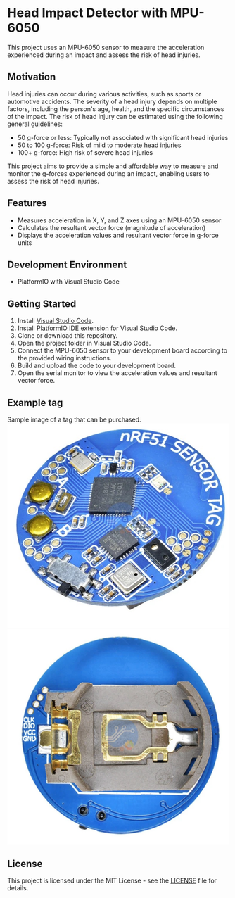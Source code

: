 # Head Impact Detector with MPU-6050

This project uses an MPU-6050 sensor to measure the acceleration experienced during an impact and assess the risk of head injuries.

## Motivation

Head injuries can occur during various activities, such as sports or automotive accidents. The severity of a head injury depends on multiple factors, including the person's age, health, and the specific circumstances of the impact. The risk of head injury can be estimated using the following general guidelines:

- 50 g-force or less: Typically not associated with significant head injuries
- 50 to 100 g-force: Risk of mild to moderate head injuries
- 100+ g-force: High risk of severe head injuries

This project aims to provide a simple and affordable way to measure and monitor the g-forces experienced during an impact, enabling users to assess the risk of head injuries.

## Features

- Measures acceleration in X, Y, and Z axes using an MPU-6050 sensor
- Calculates the resultant vector force (magnitude of acceleration)
- Displays the acceleration values and resultant vector force in g-force units

## Development Environment

- PlatformIO with Visual Studio Code

## Getting Started

1. Install [Visual Studio Code](https://code.visualstudio.com/).
2. Install [PlatformIO IDE extension](https://marketplace.visualstudio.com/items?itemName=platformio.platformio-ide) for Visual Studio Code.
3. Clone or download this repository.
4. Open the project folder in Visual Studio Code.
5. Connect the MPU-6050 sensor to your development board according to the provided wiring instructions.
6. Build and upload the code to your development board.
7. Open the serial monitor to view the acceleration values and resultant vector force.

## Example tag

Sample image of a tag that can be purchased.
![Front of tag](images/front-tag.jpg)
![Back of tag](images/back-tag.jpg)


## License

This project is licensed under the MIT License - see the [LICENSE](LICENSE) file for details.
